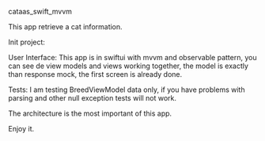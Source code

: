 cataas_swift_mvvm

This app retrieve a cat information.

Init project:

User Interface: This app is in swiftui with mvvm and observable pattern, you can see de view models and views working together, the model is exactly than response mock, the first screen is already done.

Tests: I am testing BreedViewModel data only, if you have problems with parsing and other null exception tests will not work.

The architecture is the most important of this app.

Enjoy it.

